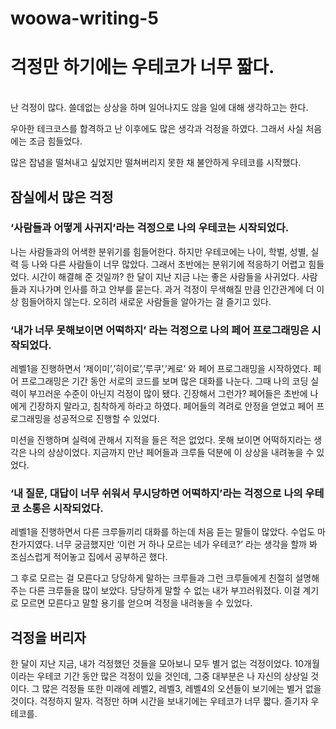 # woowa-writing-5

# 걱정만 하기에는 우테코가 너무 짧다.
<br>
난 걱정이 많다. 쓸데없는 상상을 하며 일어나지도 않을 일에 대해 생각하고는 한다.

우아한 테크코스를 합격하고 난 이후에도 많은 생각과 걱정을 하였다. 그래서 사실 처음에는 조금 힘들었다.

많은 잡념을 떨쳐내고 싶었지만 떨쳐버리지 못한 채 불안하게 우테코를 시작했다.

## 잠실에서 많은 걱정

### ‘사람들과 어떻게 사귀지’라는 걱정으로 나의 우테코는 시작되었다.
나는 사람들과의 어색한 분위기를 힘들어한다.  하지만 우테코에는 나이, 학벌, 성별, 실력 등 나와 다른 사람들이 너무 많았다. 
그래서 초반에는 분위기에 적응하기 어렵고 힘들었다.
시간이 해결해 준 것일까? 한 달이 지난 지금 나는 좋은 사람들을 사귀었다. 사람들과 지나가며 인사를 하고 안부를 묻는다. 
과거 걱정이 무색해질 만큼 인간관계에 더 이상 힘들어하지 않는다. 오히려 새로운 사람들을 알아가는 걸 즐기고 있다.

### ‘내가 너무 못해보이면 어떡하지’ 라는 걱정으로 나의 페어 프로그래밍은 시작되었다.
레벨1을 진행하면서 ‘제이미’,’히이로’,’루쿠’,’케로’ 와 페어 프로그래밍을 시작하였다. 페어 프로그래밍은 기간 동안 서로의 코드를 보며 많은 대화를 나눈다. 그때 나의 코딩 실력이 부끄러운 수준이 아닌지 걱정이 많이 됐다. 
긴장해서 그런가? 페어들은 초반에 나에게 긴장하지 말라고, 침착하게 하라고 하였다. 페어들의 격려로 안정을 얻었고 페어 프로그래밍을 성공적으로 진행할 수 있었다.

미션을 진행하며 실력에 관해서 지적을 들은 적은 없었다. 못해 보이면 어떡하지라는 생각은 나의 상상이었다. 
지금까지 만난 페어들과 크루들 덕분에 이 상상을 내려놓을 수 있었다.

### ‘내 질문, 대답이 너무 쉬워서 무시당하면 어떡하지’라는 걱정으로 나의 우테코 소통은 시작되었다.
레벨1을 진행하면서 다른 크루들끼리 대화를 하는데 처음 듣는 말들이 많았다. 수업도 마찬가지였다. 
너무 궁금했지만 ‘이런 거 하나 모르는 네가 우테코?’ 라는 생각을 할까 봐 조심스럽게 적어놓고 집에서 공부하곤 했다.

그 후로 모르는 걸 모른다고 당당하게 말하는 크루들과 그런 크루들에게 친절히 설명해주는 다른 크루들을 많이 보았다. 
당당하게 말할 수 없는 내가 부끄러워졌다. 이걸 계기로 모르면 모른다고 말할 용기를 얻으며 걱정을 내려놓을 수 있었다.

## 걱정을 버리자

한 달이 지난 지금, 내가 걱정했던 것들을 모아보니 모두 별거 없는 걱정이었다.
10개월이라는 우테코 기간 동안 많은 걱정이 있을 것인데, 그중 대부분은 나 자신의 상상일 것이다.
그 많은 걱정들 또한 미래에 레벨2, 레벨3, 레벨4의 오션들이 보기에는 별거 없을 것이다.
걱정하지 말자. 걱정만 하며 시간을 보내기에는 우테코가 너무 짧다. 즐기자 우테코를.